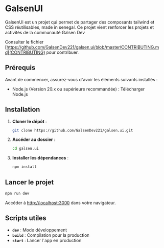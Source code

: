 # GalsenUI

GalsenUI est un projet qui permet de partager des composants tailwind et CSS réutilisables, made in senegal. 
Ce projet vient renforcer les projets et activités de la communauté Galsen Dev

Consulter le fichier [https://github.com/GalsenDev221/galsen.ui/blob/master/CONTRIBUTING.md](CONTRIBUTING) pour contribuer.

## Prérequis
Avant de commencer, assurez-vous d'avoir les éléments suivants installés :
- Node.js (Version 20.x ou supérieure recommandée) : Télécharger Node.js

## Installation

1. **Cloner le dépôt** :

   ```bash
   git clone https://github.com/GalsenDev221/galsen.ui.git
   ```

2. **Accéder au dossier** :

   ```bash
   cd galsen.ui
   ```

3. **Installer les dépendances** :

   ```bash
   npm install
   ```

## Lancer le projet

```bash
npm run dev
```

Accéder à [http://localhost:3000](http://localhost:3000) dans votre navigateur.

## Scripts utiles

- **`dev`** : Mode développement
- **`build`** : Compilation pour la production
- **`start`** : Lancer l'app en production
